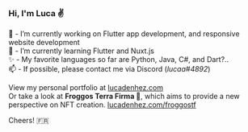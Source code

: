 ### Hi, I'm Luca ✌

🦊 - I’m currently working on Flutter app development, and responsive website development\
🥒 - I’m currently learning Flutter and Nuxt.js\
✨ - My favorite languages so far are Python, Java, C#, and Dart?..\
📫 - If possible, please contact me via Discord (*lucaa#4892*)

View my personal portfolio at [lucadenhez.com](https://lucadenhez.com)\
Or take a look at **Froggos Terra Firma 🐸**, which aims to provide a new perspective on NFT creation. [lucadenhez.com/froggostf](https://lucadenhez.com/froggostf)

Cheers! 🇫🇷

<!--**lucadenhez/lucadenhez** is a ✨ _special_ ✨ repository because its `README.md` (this file) appears on your GitHub profile.-->
